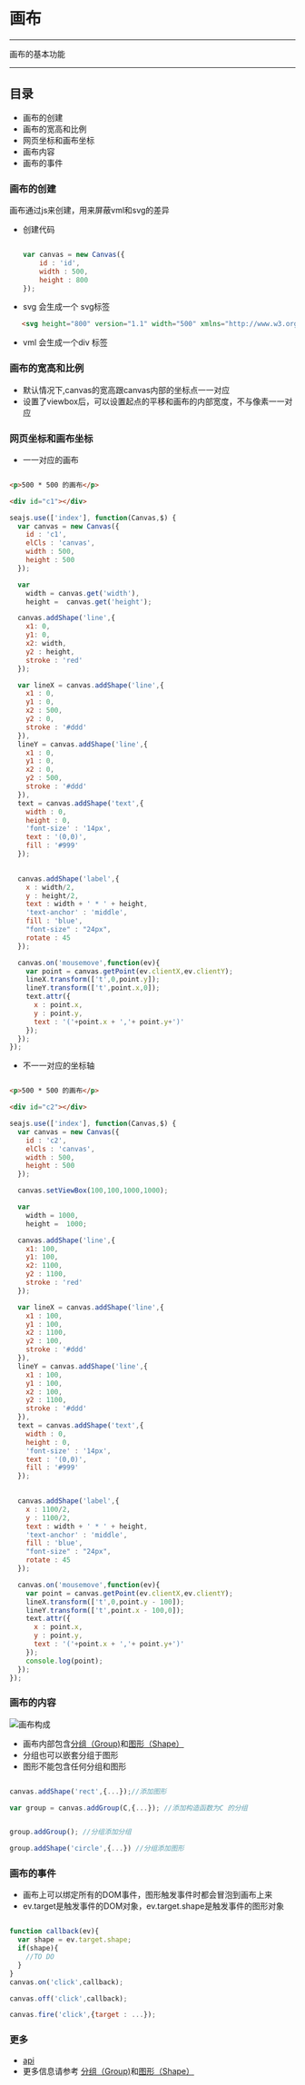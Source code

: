 # 画布

----

画布的基本功能

----

<style>
  
  .canvas{
    border : 1px solid #ededed;
  }
</style>

## 目录

 * 画布的创建
 * 画布的宽高和比例
 * 网页坐标和画布坐标
 * 画布内容
 * 画布的事件

### 画布的创建

 画布通过js来创建，用来屏蔽vml和svg的差异

 * 创建代码

    ```js

    var canvas = new Canvas({
        id : 'id',
        width : 500,
        height : 800
    });
    ```
 
 * svg 会生成一个 svg标签

 ```html 
    <svg height="800" version="1.1" width="500" xmlns="http://www.w3.org/2000/svg" style="overflow: hidden; position: relative;"></svg>
 ```

 * vml 会生成一个div 标签


### 画布的宽高和比例

 * 默认情况下,canvas的宽高跟canvas内部的坐标点一一对应
 * 设置了viewbox后，可以设置起点的平移和画布的内部宽度，不与像素一一对应

### 网页坐标和画布坐标

 * 一一对应的画布

````html

<p>500 * 500 的画布</p>

<div id="c1"></div>

````

````javascript
seajs.use(['index'], function(Canvas,$) {
  var canvas = new Canvas({
    id : 'c1',
    elCls : 'canvas',
    width : 500,
    height : 500
  });

  var 
    width = canvas.get('width'),
    height =  canvas.get('height');

  canvas.addShape('line',{
    x1: 0,
    y1: 0,
    x2: width,
    y2 : height,
    stroke : 'red'
  });

  var lineX = canvas.addShape('line',{
    x1 : 0,
    y1 : 0,
    x2 : 500,
    y2 : 0,
    stroke : '#ddd'
  }),
  lineY = canvas.addShape('line',{
    x1 : 0,
    y1 : 0,
    x2 : 0,
    y2 : 500,
    stroke : '#ddd'
  }),
  text = canvas.addShape('text',{
    width : 0,
    height : 0,
    'font-size' : '14px',
    text : '(0,0)',
    fill : '#999'
  });
  

  canvas.addShape('label',{
    x : width/2,
    y : height/2,
    text : width + ' * ' + height,
    'text-anchor' : 'middle',
    fill : 'blue',
    "font-size" : "24px",
    rotate : 45
  });

  canvas.on('mousemove',function(ev){
    var point = canvas.getPoint(ev.clientX,ev.clientY);
    lineX.transform(['t',0,point.y]);
    lineY.transform(['t',point.x,0]);
    text.attr({
      x : point.x,
      y : point.y,
      text : '('+point.x + ','+ point.y+')'
    });
  });
});

````

 
 * 不一一对应的坐标轴

````html

<p>500 * 500 的画布</p>

<div id="c2"></div>

````

````javascript
seajs.use(['index'], function(Canvas,$) {
  var canvas = new Canvas({
    id : 'c2',
    elCls : 'canvas',
    width : 500,
    height : 500
  });

  canvas.setViewBox(100,100,1000,1000);

  var 
    width = 1000,
    height =  1000;

  canvas.addShape('line',{
    x1: 100,
    y1: 100,
    x2: 1100,
    y2 : 1100,
    stroke : 'red'
  });

  var lineX = canvas.addShape('line',{
    x1 : 100,
    y1 : 100,
    x2 : 1100,
    y2 : 100,
    stroke : '#ddd'
  }),
  lineY = canvas.addShape('line',{
    x1 : 100,
    y1 : 100,
    x2 : 100,
    y2 : 1100,
    stroke : '#ddd'
  }),
  text = canvas.addShape('text',{
    width : 0,
    height : 0,
    'font-size' : '14px',
    text : '(0,0)',
    fill : '#999'
  });
  

  canvas.addShape('label',{
    x : 1100/2,
    y : 1100/2,
    text : width + ' * ' + height,
    'text-anchor' : 'middle',
    fill : 'blue',
    "font-size" : "24px",
    rotate : 45
  });

  canvas.on('mousemove',function(ev){
    var point = canvas.getPoint(ev.clientX,ev.clientY);
    lineX.transform(['t',0,point.y - 100]);
    lineY.transform(['t',point.x - 100,0]);
    text.attr({
      x : point.x,
      y : point.y,
      text : '('+point.x + ','+ point.y+')'
    });
    console.log(point);
  });
});

````

### 画布的内容

![画布构成](http://gtms01.alicdn.com/tps/i1/TB1UuDIFVXXXXcAXVXXHI3LQpXX-300-156.jpg)

 * 画布内部包含[分组（Group)](3-group.md)和[图形（Shape）](4-shape.md)
 * 分组也可以嵌套分组于图形
 * 图形不能包含任何分组和图形

```js

canvas.addShape('rect',{...});//添加图形

var group = canvas.addGroup(C,{...}); //添加构造函数为C 的分组


group.addGroup(); //分组添加分组

group.addShape('circle',{...}) //分组添加图形
```

### 画布的事件

  * 画布上可以绑定所有的DOM事件，图形触发事件时都会冒泡到画布上来
  * ev.target是触发事件的DOM对象，ev.target.shape是触发事件的图形对象

```js

function callback(ev){
  var shape = ev.target.shape;
  if(shape){
    //TO DO
  }
}
canvas.on('click',callback);

canvas.off('click',callback);

canvas.fire('click',{target : ...});

```

### 更多
  
 * [api](../#canvas)
 * 更多信息请参考 [分组（Group)](3-group.md)和[图形（Shape）](4-shape.md)






